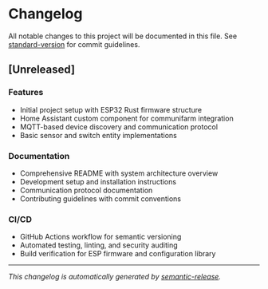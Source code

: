 # Changelog

All notable changes to this project will be documented in this file. See [standard-version](https://github.com/conventional-changelog/standard-version) for commit guidelines.

## [Unreleased]

### Features
- Initial project setup with ESP32 Rust firmware structure
- Home Assistant custom component for communifarm integration
- MQTT-based device discovery and communication protocol
- Basic sensor and switch entity implementations

### Documentation
- Comprehensive README with system architecture overview
- Development setup and installation instructions
- Communication protocol documentation
- Contributing guidelines with commit conventions

### CI/CD
- GitHub Actions workflow for semantic versioning
- Automated testing, linting, and security auditing
- Build verification for ESP firmware and configuration library

---

*This changelog is automatically generated by [semantic-release](https://github.com/semantic-release/semantic-release).*
